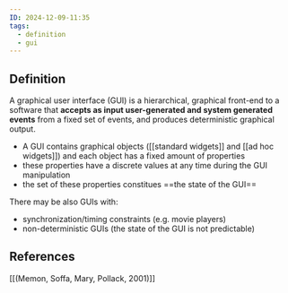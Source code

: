 ```yaml
---
ID: 2024-12-09-11:35
tags:
  - definition
  - gui
---
```

## Definition

A graphical user interface (GUI) is a hierarchical, graphical front-end to a software that **accepts as input user-generated and system generated events** from a fixed set of events, and produces deterministic graphical output.
- A GUI contains graphical objects ([[standard widgets]] and [[ad hoc widgets]]) and each object has a fixed amount of properties
- these properties have a discrete values at any time during the GUI manipulation
- the set of these properties constitues ==the state of the GUI==

There may be also GUIs with:
- synchronization/timing constraints (e.g. movie players)
- non-deterministic GUIs (the state of the GUI is not predictable)
## References
[[(Memon, Soffa, Mary, Pollack, 2001)]]